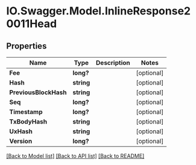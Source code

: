 # IO.Swagger.Model.InlineResponse20011Head
## Properties

Name | Type | Description | Notes
------------ | ------------- | ------------- | -------------
**Fee** | **long?** |  | [optional] 
**Hash** | **string** |  | [optional] 
**PreviousBlockHash** | **string** |  | [optional] 
**Seq** | **long?** |  | [optional] 
**Timestamp** | **long?** |  | [optional] 
**TxBodyHash** | **string** |  | [optional] 
**UxHash** | **string** |  | [optional] 
**Version** | **long?** |  | [optional] 

[[Back to Model list]](../README.md#documentation-for-models) [[Back to API list]](../README.md#documentation-for-api-endpoints) [[Back to README]](../README.md)

